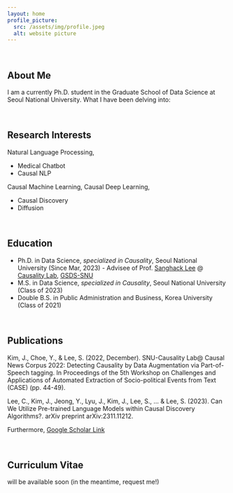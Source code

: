 ```yaml
---
layout: home
profile_picture:
  src: /assets/img/profile.jpeg
  alt: website picture
---
```

<br>

## About Me <br>
I am a currently Ph.D. student in the Graduate School of Data Science at Seoul National University. What I have been delving into:

<br>


## Research Interests <br>
Natural Language Processing, <br>
- Medical Chatbot <br>
- Causal NLP <be>

Causal Machine Learning, Causal Deep Learning, <br>
- Causal Discovery <br>
- Diffusion <br>

<br>


## Education <br>
- Ph.D. in Data Science, _specialized in Causality_, Seoul National University (Since Mar, 2023) - Advisee of Prof. [Sanghack Lee](https://www.sanghacklee.me/) @ [Causality Lab](https://causality.snu.ac.kr), [GSDS-SNU](https://gsds.snu.ac.kr)
- M.S. in Data Science, _specialized in Causality_, Seoul National University (Class of 2023)
- Double B.S. in Public Administration and Business, Korea University (Class of 2021)

<br>


## Publications <br>
Kim, J., Choe, Y., & Lee, S. (2022, December). SNU-Causality Lab@ Causal News Corpus 2022: Detecting Causality by Data Augmentation via Part-of-Speech tagging. In Proceedings of the 5th Workshop on Challenges and Applications of Automated Extraction of Socio-political Events from Text (CASE) (pp. 44-49).

Lee, C., Kim, J., Jeong, Y., Lyu, J., Kim, J., Lee, S., ... & Lee, S. (2023). Can We Utilize Pre-trained Language Models within Causal Discovery Algorithms?. arXiv preprint arXiv:2311.11212.

Furthermore, [Google Scholar Link](https://scholar.google.co.kr/citations?user=J6IQB_oAAAAJ&hl=e)

<br>


## Curriculum Vitae <br>
will be available soon (in the meantime, request me!)

<!--
*** 
<br>
[Publications](https://scholar.google.co.kr/citations?user=J6IQB_oAAAAJ&hl=e) <br>
Curriculum Vitae: will be available soon (in the meantime, request me!) <br>
Location: 1 Gwanak-ro (bldg# 942, 3rd fl.), Gwanak-gu, Seoul, 08826, South Korea
-->

